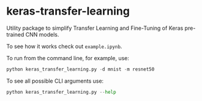 # keras-transfer-learning

Utility package to simplify Transfer Learning and Fine-Tuning of Keras pre-trained CNN models.

To see how it works check out `example.ipynb`.

To run from the command line, for example, use:
```python
python keras_transfer_learning.py -d mnist -m resnet50
```
To see all possible CLI arguments use:
```python
python keras_transfer_learning.py --help
```
